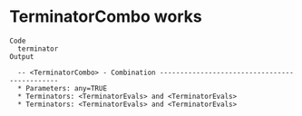 # TerminatorCombo works

    Code
      terminator
    Output
      
      -- <TerminatorCombo> - Combination ---------------------------------------------
      * Parameters: any=TRUE
      * Terminators: <TerminatorEvals> and <TerminatorEvals>
      * Terminators: <TerminatorEvals> and <TerminatorEvals>


